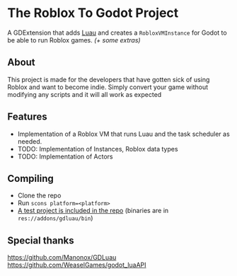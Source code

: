 # The Roblox To Godot Project

A GDExtension that adds [Luau](https://luau-lang.org) and creates a `RobloxVMInstance` for Godot to be able to run Roblox games.
*(+ some extras)*

About
-----
This project is made for the developers that have gotten sick of using Roblox and want to become indie. Simply convert your game without modifying any scripts and it will all work as expected

Features
--------
- Implementation of a Roblox VM that runs Luau and the task scheduler as needed.
- TODO: Implementation of Instances, Roblox data types
- TODO: Implementation of Actors

Compiling
------------
- Clone the repo
- Run `scons platform=<platform>`
- [A test project is included in the repo](https://github.com/RadiantUwU/RobloxToGodotProject/tree/master/demo)
  (binaries are in `res://addons/gdluau/bin`)

**Special thanks**
------
https://github.com/Manonox/GDLuau
https://github.com/WeaselGames/godot_luaAPI
